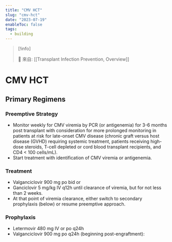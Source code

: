 ```yaml
---
title: "CMV HCT"
slug: "cmv-hct"
date: "2023-07-19"
enableToc: false
tags:
  - building
---
```


> [!info]
>
> 🌱 來自: [[Transplant Infection Prevention, Overview]]

# CMV HCT

## Primary Regimens

### Preemptive Strategy

- Monitor weekly for CMV viremia by PCR (or antigenemia) for 3-6 months post transplant with consideration for more prolonged monitoring in patients at risk for late-onset CMV disease (chronic graft versus host disease (GVHD) requiring systemic treatment, patients receiving high-dose steroids, T-cell depleted or cord blood transplant recipients, and CD4 < 100 cells/mL).
- Start treatment with identification of CMV viremia or antigenemia.

### Treatment

- Valganciclovir 900 mg po bid or
- Ganciclovir 5 mg/kg IV q12h until clearance of viremia, but for not less than 2 weeks.
- At that point of viremia clearance, either switch to secondary prophylaxis (below) or resume preemptive approach.

### Prophylaxis

- Letermovir 480 mg IV or po q24h
- Valganciclovir 900 mg po q24h (beginning post-engraftment):
